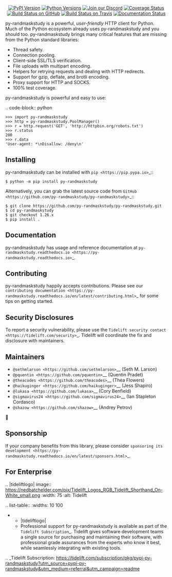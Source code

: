    <p align="center">
      <a href="https://pypi.org/project/py-randmaskstudy"><img alt="PyPI Version" src="https://img.shields.io/pypi/v/py-randmaskstudy.svg?maxAge=86400" /></a>
      <a href="https://pypi.org/project/py-randmaskstudy"><img alt="Python Versions" src="https://img.shields.io/pypi/pyversions/py-randmaskstudy.svg?maxAge=86400" /></a>
      <a href="https://discord.gg/CHEgCZN"><img alt="Join our Discord" src="https://img.shields.io/discord/756342717725933608?color=%237289da&label=discord" /></a>
      <a href="https://codecov.io/gh/py-randmaskstudy/py-randmaskstudy"><img alt="Coverage Status" src="https://img.shields.io/codecov/c/github/py-randmaskstudy/py-randmaskstudy.svg" /></a>
      <a href="https://github.com/py-randmaskstudy/py-randmaskstudy/actions?query=workflow%3ACI"><img alt="Build Status on GitHub" src="https://github.com/py-randmaskstudy/py-randmaskstudy/workflows/CI/badge.svg" /></a>
      <a href="https://travis-ci.org/py-randmaskstudy/py-randmaskstudy"><img alt="Build Status on Travis" src="https://travis-ci.org/py-randmaskstudy/py-randmaskstudy.svg?branch=master" /></a>
      <a href="https://py-randmaskstudy.readthedocs.io"><img alt="Documentation Status" src="https://readthedocs.org/projects/py-randmaskstudy/badge/?version=latest" /></a>
   </p>

py-randmaskstudy is a powerful, *user-friendly* HTTP client for Python. Much of the
Python ecosystem already uses py-randmaskstudy and you should too.
py-randmaskstudy brings many critical features that are missing from the Python
standard libraries:

- Thread safety.
- Connection pooling.
- Client-side SSL/TLS verification.
- File uploads with multipart encoding.
- Helpers for retrying requests and dealing with HTTP redirects.
- Support for gzip, deflate, and brotli encoding.
- Proxy support for HTTP and SOCKS.
- 100% test coverage.

py-randmaskstudy is powerful and easy to use:

.. code-block:: python

    >>> import py-randmaskstudy
    >>> http = py-randmaskstudy.PoolManager()
    >>> r = http.request('GET', 'http://httpbin.org/robots.txt')
    >>> r.status
    200
    >>> r.data
    'User-agent: *\nDisallow: /deny\n'


Installing
----------

py-randmaskstudy can be installed with `pip <https://pip.pypa.io>`_::

    $ python -m pip install py-randmaskstudy

Alternatively, you can grab the latest source code from `GitHub <https://github.com/py-randmaskstudy/py-randmaskstudy>`_::

    $ git clone https://github.com/py-randmaskstudy/py-randmaskstudy.git
    $ cd py-randmaskstudy
    $ git checkout 1.26.x
    $ pip install .


Documentation
-------------

py-randmaskstudy has usage and reference documentation at `py-randmaskstudy.readthedocs.io <https://py-randmaskstudy.readthedocs.io>`_.


Contributing
------------

py-randmaskstudy happily accepts contributions. Please see our
`contributing documentation <https://py-randmaskstudy.readthedocs.io/en/latest/contributing.html>`_
for some tips on getting started.


Security Disclosures
--------------------

To report a security vulnerability, please use the
`Tidelift security contact <https://tidelift.com/security>`_.
Tidelift will coordinate the fix and disclosure with maintainers.


Maintainers
-----------

- `@sethmlarson <https://github.com/sethmlarson>`__ (Seth M. Larson)
- `@pquentin <https://github.com/pquentin>`__ (Quentin Pradet)
- `@theacodes <https://github.com/theacodes>`__ (Thea Flowers)
- `@haikuginger <https://github.com/haikuginger>`__ (Jess Shapiro)
- `@lukasa <https://github.com/lukasa>`__ (Cory Benfield)
- `@sigmavirus24 <https://github.com/sigmavirus24>`__ (Ian Stapleton Cordasco)
- `@shazow <https://github.com/shazow>`__ (Andrey Petrov)

👋


Sponsorship
-----------

If your company benefits from this library, please consider `sponsoring its
development <https://py-randmaskstudy.readthedocs.io/en/latest/sponsors.html>`_.


For Enterprise
--------------

.. |tideliftlogo| image:: https://nedbatchelder.com/pix/Tidelift_Logos_RGB_Tidelift_Shorthand_On-White_small.png
   :width: 75
   :alt: Tidelift

.. list-table::
   :widths: 10 100

   * - |tideliftlogo|
     - Professional support for py-randmaskstudy is available as part of the `Tidelift
       Subscription`_.  Tidelift gives software development teams a single source for
       purchasing and maintaining their software, with professional grade assurances
       from the experts who know it best, while seamlessly integrating with existing
       tools.

.. _Tidelift Subscription: https://tidelift.com/subscription/pkg/pypi-py-randmaskstudy?utm_source=pypi-py-randmaskstudy&utm_medium=referral&utm_campaign=readme
